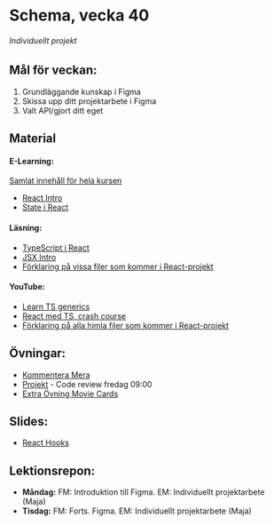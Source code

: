 # Schema, vecka 40

###### Individuellt projekt

## Mål för veckan:
1. Grundläggande kunskap i Figma
2. Skissa upp ditt projektarbete i Figma
3. Valt API/gjort ditt eget

## Material
#### E-Learning:
[Samlat innehåll för hela kursen](https://github.com/Lexicon-Frontend-2024/e-learning-material)
* [React Intro](https://app.pluralsight.com/library/courses/react-what-is/table-of-contents)
* [State i React](https://app.pluralsight.com/ilx/video-courses/clips/9ae849e3-419e-43d2-b6c1-12b2f4bf3b68)

#### Läsning:
* [TypeScript i React](https://react.dev/learn/typescript)
* [JSX Intro](https://legacy.reactjs.org/docs/introducing-jsx.html)
* [Förklaring på vissa filer som kommer i React-projekt](https://dev.to/vyan/understanding-vite-flow-and-structure-in-a-react-project-2e84)

#### YouTube:
* [Learn TS generics](https://www.youtube.com/watch?v=EcCTIExsqmI)
* [React med TS, crash course](https://www.youtube.com/watch?v=TPACABQTHvM)
* [Förklaring på alla himla filer som kommer i React-projekt](https://www.youtube.com/watch?v=VfhRDGhAFi0)

## Övningar:
* [Kommentera Mera](https://github.com/Lexicon-Frontend-2024/lecture-22-aug/tree/main)
* [Projekt](https://github.com/Lexicon-Frontend-2024/exercise-react-countdown-timer) - Code review fredag 09:00
* [Extra Övning Movie Cards](https://github.com/Lexicon-Frontend-2024/exercise-react-movie-cards)
## Slides:
* [React Hooks](https://docs.google.com/presentation/d/1M8o2BiXhyzWdk1LXbb8oy1U1T8ehCvlX1abRI1B8mvc/edit?usp=sharing)

## Lektionsrepon:
* **Måndag:** FM: Introduktion till Figma. EM: Individuellt projektarbete (Maja)
* **Tisdag:** FM: Forts. Figma. EM: Individuellt projektarbete (Maja)
